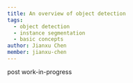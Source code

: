 ```yaml
---
title: An overview of object detection
tags:
  - object detection
  - instance segmentation
  - basic concepts
author: Jianxu Chen
member: jianxu-chen
---
```


post work-in-progress
